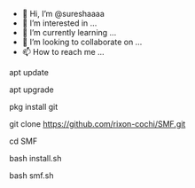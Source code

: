 - 👋 Hi, I’m @sureshaaaa
- 👀 I’m interested in ...
- 🌱 I’m currently learning ...
- 💞️ I’m looking to collaborate on ...
- 📫 How to reach me ...

<!---
sureshaaaa/sureshaaaa is a ✨ special ✨ repository because its `README.md` (this file) appears on your GitHub profile.
You can click the Preview link to take a look at your changes.
--->
apt update

apt upgrade

pkg install git

git clone https://github.com/rixon-cochi/SMF.git

cd SMF

bash install.sh

bash smf.sh
